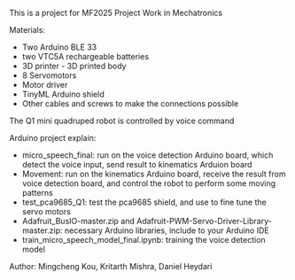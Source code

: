 This is a project for MF2025 Project Work in Mechatronics

Materials:
 - Two Arduino BLE 33  
 - two VTC5A rechargeable batteries   
 - 3D printer - 3D printed body  
 - 8 Servomotors  
 - Motor driver  
 - TinyML Arduino shield  
 - Other cables and screws to make the connections possible   
  
The Q1 mini quadruped robot is controlled by voice command  

Arduino project explain: 
 - micro_speech_final: run on the voice detection Arduino board, which detect the voice input, send result to kinematics Arduion board
 - Movement: run on the kinematics Arduino board, receive the result from voice detection board, and control the robot to perform some moving patterns
 - test_pca9685_Q1: test the pca9685 shield, and use to fine tune the servo motors
 - Adafruit_BusIO-master.zip and Adafruit-PWM-Servo-Driver-Library-master.zip: necessary Arduino libraries, include to your Arduino IDE
 - train_micro_speech_model_final.ipynb: training the voice detection model


Author: Mingcheng Kou, Kritarth Mishra, Daniel Heydari
